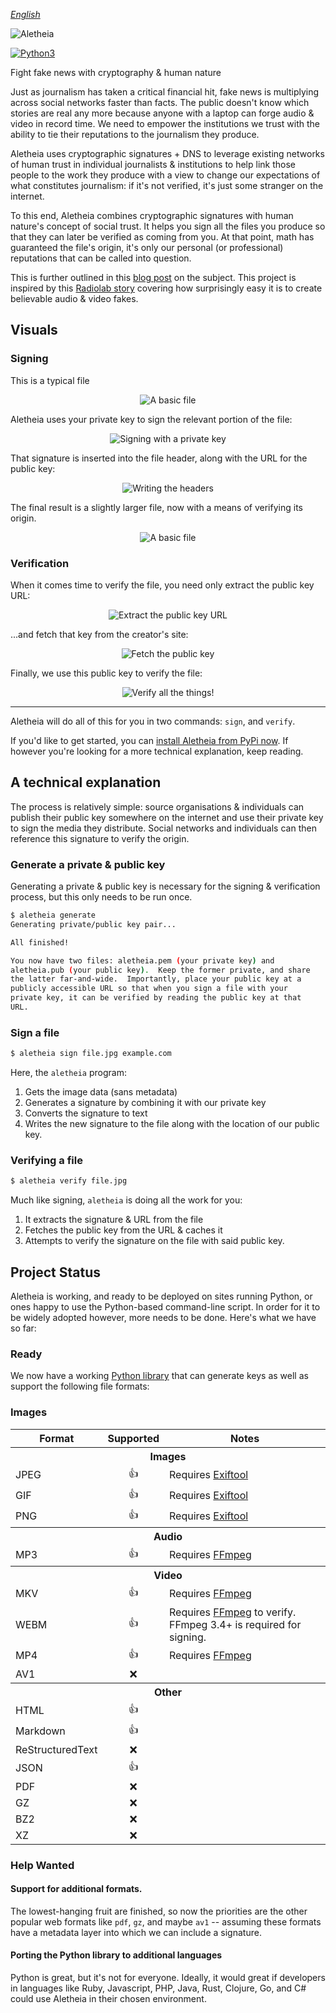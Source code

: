 *[English](README.md)*

<img src="logo-light.png" alt="Aletheia" />

[![Python3](https://img.shields.io/pypi/pyversions/aletheia.svg)](https://pypi.org/project/aletheia/)

Fight fake news with cryptography & human nature

Just as journalism has taken a critical financial hit, fake news is multiplying
across social networks faster than facts. The public doesn't know which stories
are real any more because anyone with a laptop can forge audio & video in
record time. We need to empower the institutions we trust with the ability to
tie their reputations to the journalism they produce.

Aletheia uses cryptographic signatures + DNS to leverage existing networks of
human trust in individual journalists & institutions to help link those people
to the work they produce with a view to change our expectations of what
constitutes journalism: if it's not verified, it's just some stranger on the
internet.

To this end, Aletheia combines cryptographic signatures with human nature's
concept of social trust.  It helps you sign all the files you produce so that
they can later be verified as coming from you.  At that point, math has
guaranteed the file's origin, it's only our personal (or professional)
reputations that can be called into question.

This is further outlined in this [blog post](https://danielquinn.org/blog/public-key-authentication-for-media-files-why-isnt-this-a-thing/)
on the subject.  This project is inspired by this [Radiolab story](http://futureoffakenews.com/videos.html)
covering how surprisingly easy it is to create believable audio & video fakes.


## Visuals


### Signing

This is a typical file

<p align="center"><img src="presentation/img/diagrams/sign-structure.png" alt="A basic file" /></p>

Aletheia uses your private key to sign the relevant portion of the file:

<p align="center"><img src="presentation/img/diagrams/sign-read.png" alt="Signing with a private key" /></p>

That signature is inserted into the file header, along with the URL for the
public key:

<p align="center"><img src="presentation/img/diagrams/sign-write.png" alt="Writing the headers" /></p>

The final result is a slightly larger file, now with a means of verifying its
origin.

<p align="center"><img src="presentation/img/diagrams/sign-final.png" alt="A basic file" /></p>


### Verification

When it comes time to verify the file, you need only extract the public key
URL:

<p align="center"><img src="presentation/img/diagrams/verify-extract.png" alt="Extract the public key URL" /></p>

...and fetch that key from the creator's site:

<p align="center"><img src="presentation/img/diagrams/verify-fetch.png" alt="Fetch the public key" /></p>

Finally, we use this public key to verify the file:

<p align="center"><img src="presentation/img/diagrams/verify-final.png" alt="Verify all the things!" /></p>

---

Aletheia will do all of this for you in two commands: `sign`, and `verify`.

If you'd like to get started, you can [install Aletheia from PyPi now](https://pypi.org/project/aletheia/).
If however you're looking for a more technical explanation, keep reading.


## A technical explanation

The process is relatively simple: source organisations & individuals can
publish their public key somewhere on the internet and use their private key to
sign the media they distribute.  Social networks and individuals can then
reference this signature to verify the origin.


### Generate a private & public key

Generating a private & public key is necessary for the signing & verification
process, but this only needs to be run once.

```bash
$ aletheia generate
Generating private/public key pair...

All finished!

You now have two files: aletheia.pem (your private key) and
aletheia.pub (your public key).  Keep the former private, and share
the latter far-and-wide.  Importantly, place your public key at a
publicly accessible URL so that when you sign a file with your
private key, it can be verified by reading the public key at that
URL.
```


### Sign a file

```bash
$ aletheia sign file.jpg example.com
```

Here, the `aletheia` program:

1. Gets the image data (sans metadata)
2. Generates a signature by combining it with our private key
3. Converts the signature to text
4. Writes the new signature to the file along with the location of our public
   key.


### Verifying a file

```bash
$ aletheia verify file.jpg
```

Much like signing, `aletheia` is doing all the work for you:

1. It extracts the signature & URL from the file
2. Fetches the public key from the URL & caches it
3. Attempts to verify the signature on the file with said public key.


## Project Status

Aletheia is working, and ready to be deployed on sites running Python, or ones
happy to use the Python-based command-line script.  In order for it to be
widely adopted however, more needs to be done.  Here's what we have so far:


### Ready

We now have a working [Python library](https://pypi.org/project/aletheia/) that
can generate keys as well as support the following file formats:


### Images

<table style="margin: 0 auto;">
   <tr>
      <th>Format</th>
      <th>Supported</th>
      <th>Notes</th>
   </tr>
   <tr>
      <th colspan="3">Images</th>
   </tr>
   <tr>
      <td>JPEG</td>
      <td align="center">👍</td>
      <td>Requires <a href="https://sno.phy.queensu.ca/~phil/exiftool/">Exiftool</a></td>
   </tr>
   <tr>
      <td>GIF</td>
      <td align="center">👍</td>
      <td>Requires <a href="https://sno.phy.queensu.ca/~phil/exiftool/">Exiftool</a></td>
   </tr>
   <tr>
      <td>PNG</td>
      <td align="center">👍</td>
      <td>Requires <a href="https://sno.phy.queensu.ca/~phil/exiftool/">Exiftool</a></td>
   </tr>
   <tr>
      <th colspan="3">Audio</th>
   </tr>
   <tr>
      <td>MP3</td>
      <td align="center">👍</td>
      <td>Requires <a href="https://ffmpeg.org/">FFmpeg</a></td>
   </tr>
   <tr>
      <th colspan="3">Video</th>
   </tr>
   <tr>
      <td>MKV</td>
      <td align="center">👍</td>
      <td>Requires <a href="https://ffmpeg.org/">FFmpeg</a></td>
   </tr>
   <tr>
      <td>WEBM</td>
      <td align="center">👍</td>
      <td>Requires <a href="https://ffmpeg.org/">FFmpeg</a> to verify.  FFmpeg 3.4+ is required for signing.</td>
   </tr>
   <tr>
      <td>MP4</td>
      <td align="center">👍</td>
      <td>Requires <a href="https://ffmpeg.org/">FFmpeg</a></td>
   </tr>
   <tr>
      <td>AV1</td>
      <td align="center">❌</td>
      <td></td>
   </tr>
   <tr>
      <th colspan="3">Other</th>
   </tr>
   <tr>
      <td>HTML</td>
      <td align="center">👍</td>
      <td></td>
   </tr>
   <tr>
      <td>Markdown</td>
      <td align="center">👍</td>
      <td></td>
   </tr>
   <tr>
      <td>ReStructuredText</td>
      <td align="center">❌</td>
      <td></td>
   </tr>
   <tr>
      <td>JSON</td>
      <td align="center">👍</td>
      <td></td>
   </tr>
   <tr>
      <td>PDF</td>
      <td align="center">❌</td>
      <td></td>
   </tr>
   <tr>
      <td>GZ</td>
      <td align="center">❌</td>
      <td></td>
   </tr>
   <tr>
      <td>BZ2</td>
      <td align="center">❌</td>
      <td></td>
   </tr>
   <tr>
      <td>XZ</td>
      <td align="center">❌</td>
      <td></td>
   </tr>
</table>


### Help Wanted


#### Support for additional formats.

The lowest-hanging fruit are finished, so now the priorities are the other
popular web formats like `pdf`, `gz`, and maybe `av1` -- assuming these
formats have a metadata layer into which we can include a signature.


#### Porting the Python library to additional languages

Python is great, but it's not for everyone.  Ideally, it would great if
developers in languages like Ruby, Javascript, PHP, Java, Rust, Clojure, Go,
and C# could use Aletheia in their chosen environment.
